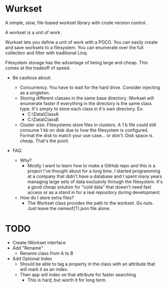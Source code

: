 # Wurkset
A simple, slow, file-based workset library with crude version control.

A workset is a unit of work.

Wurkset lets you define a unit of work with a POCO.  You can easily create and save worksets to a filesystem.  You can enumerate over the full collection and filter with traditional Linq.

Filesystem storage has the advantage of being large and cheap.  This comes at the tradeoff of speed.

* Be cautious about:
	* Concurrency.  You have to wait for the hard drive.  Consider injecting as a singleton.
	* Storing different classes in the same base directory.  Workset will enumerate faster if everything in the directory is the same class type.  It's simply to store each class in it's own directory.  Ex:
		* C:\Data\ClassA
		* C:\Data\ClassB
	* Cluster size. Filesystems store files in clusters.  A 1 b file could still consume 1 kb on disk due to how the filesystem is configured. Format the disk to match your use case... or don't.  Disk space is cheap.  That's the point.
	
* FAQ:
 	* Why?
 		* Mostly I want to learn how to make a GitHub repo and this is a project I've thought about for a long time.  I started programming at a company that didn't have a database and I spent many years managing large sets of data exclusivly through the filesystem.  It's a good cheap solution for "cold data" that doesn't need fast access or as a stand in for a real repository during development.
	* How do I store extra files?
		* The Workset class provides the path to the workset.  Go nuts.  Just leave the nameof(T).json file alone.

# TODO
* Create IWorkset interface
* Add "Rename"
	* Rename class from A to B
* Add Optional Index
	* Should be able to tag a property in the class with an attribute that will mark it as an index.
	* Then app will index on that attribute for faster searching
		* This is hard, but worth it for long term.
